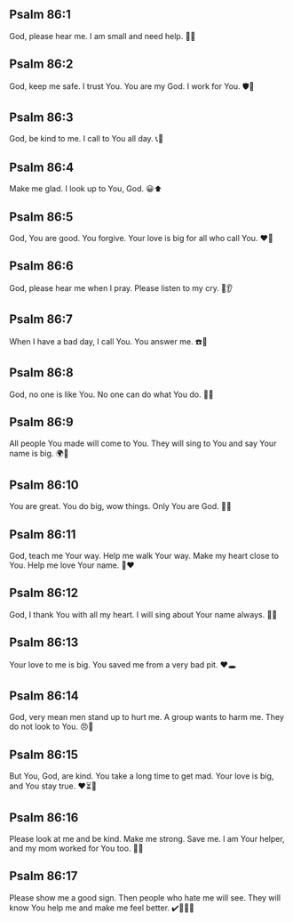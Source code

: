 ## Psalm 86:1
God, please hear me. I am small and need help. 🙏🆘
## Psalm 86:2
God, keep me safe. I trust You. You are my God. I work for You. 🛡️🙏
## Psalm 86:3
God, be kind to me. I call to You all day. 📞🙏
## Psalm 86:4
Make me glad. I look up to You, God. 😀⬆️
## Psalm 86:5
God, You are good. You forgive. Your love is big for all who call You. ❤️📣
## Psalm 86:6
God, please hear me when I pray. Please listen to my cry. 🙏👂
## Psalm 86:7
When I have a bad day, I call You. You answer me. ☎️💬
## Psalm 86:8
God, no one is like You. No one can do what You do. 🌟🙌
## Psalm 86:9
All people You made will come to You. They will sing to You and say Your name is big. 🌍🎵
## Psalm 86:10
You are great. You do big, wow things. Only You are God. 🌟✨
## Psalm 86:11
God, teach me Your way. Help me walk Your way. Make my heart close to You. Help me love Your name. 👣❤️
## Psalm 86:12
God, I thank You with all my heart. I will sing about Your name always. 🙏🎶
## Psalm 86:13
Your love to me is big. You saved me from a very bad pit. ❤️🕳️
## Psalm 86:14
God, very mean men stand up to hurt me. A group wants to harm me. They do not look to You. 😠👥
## Psalm 86:15
But You, God, are kind. You take a long time to get mad. Your love is big, and You stay true. ❤️⏳🙂
## Psalm 86:16
Please look at me and be kind. Make me strong. Save me. I am Your helper, and my mom worked for You too. 💪🙏
## Psalm 86:17
Please show me a good sign. Then people who hate me will see. They will know You help me and make me feel better. ✔️👀🤝😊
